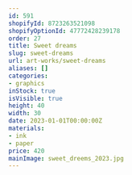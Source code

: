 ```yaml
---
id: 591
shopifyId: 8723263521098
shopifyOptionId: 47772428239178
order: 27
title: Sweet dreams
slug: sweet-dreams
url: art-works/sweet-dreams
aliases: []
categories:
- graphics
inStock: true
isVisible: true
height: 40
width: 30
date: 2023-01-01T00:00:00Z
materials:
- ink
- paper
price: 420
mainImage: sweet_dreems_2023.jpg
---
```

